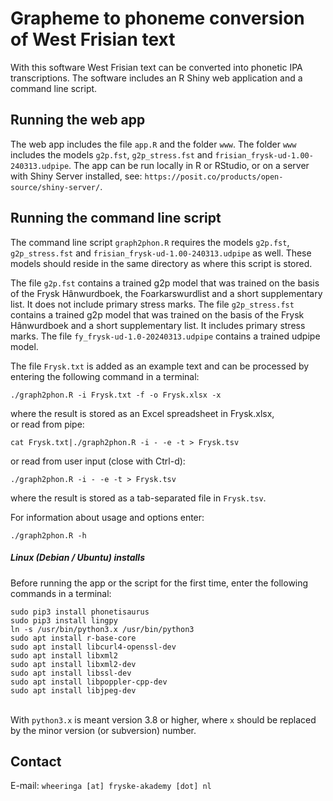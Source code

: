 # Grapheme to phoneme conversion of West Frisian text

With this software West Frisian text can be converted into phonetic IPA transcriptions. The software includes an R Shiny web application and a command line script.

## Running the web app

The web app includes the file `app.R` and the folder `www`. The folder `www` includes the models `g2p.fst`, `g2p_stress.fst` and `frisian_frysk-ud-1.00-240313.udpipe`. The app can be run locally in R or RStudio, or on a server with Shiny Server installed, see: `https://posit.co/products/open-source/shiny-server/`.

## Running the command line script

The command line script `graph2phon.R` requires the models `g2p.fst`, `g2p_stress.fst` and `frisian_frysk-ud-1.00-240313.udpipe` as well. These models should reside in the same directory as where this script is stored.

The file `g2p.fst` contains a trained g2p model that was trained on the basis of the Frysk Hânwurdboek, the Foarkarswurdlist and a short supplementary list. It does not include primary stress marks. The file `g2p_stress.fst` contains a trained g2p model that was trained on the basis of the Frysk Hânwurdboek and a short supplementary list. It includes primary stress marks. The file `fy_frysk-ud-1.0-20240313.udpipe` contains a trained udpipe model.

The file `Frysk.txt` is added as an example text and can be processed by entering the following command in a terminal:

`./graph2phon.R -i Frysk.txt -f -o Frysk.xlsx -x`<br>

where the result is stored as an Excel spreadsheet in Frysk.xlsx,<br>
or read from pipe:

`cat Frysk.txt|./graph2phon.R -i - -e -t > Frysk.tsv`<br>

or read from user input (close with Ctrl-d):

`./graph2phon.R -i - -e -t > Frysk.tsv`<br>

where the result is stored as a tab-separated file in `Frysk.tsv`.

For information about usage and options enter:<br>

`./graph2phon.R -h`

##### Linux (Debian / Ubuntu) installs

Before running the app or the script for the first time, enter the following commands in a terminal:<br>

`sudo pip3 install phonetisaurus`<br>
`sudo pip3 install lingpy`<br>
`ln -s /usr/bin/python3.x /usr/bin/python3`<br>
`sudo apt install r-base-core`<br>
`sudo apt install libcurl4-openssl-dev`<br>
`sudo apt install libxml2`<br>
`sudo apt install libxml2-dev`<br>
`sudo apt install libssl-dev`<br>
`sudo apt install libpoppler-cpp-dev`<br>
`sudo apt install libjpeg-dev`<br><br>

With `python3.x` is meant version 3.8 or higher, where `x` should be replaced by the minor version (or subversion) number.

## Contact

E-mail: `wheeringa [at] fryske-akademy [dot] nl`
